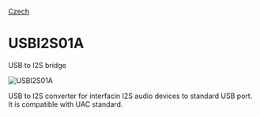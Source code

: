 
[Czech](./README.cs.md)
<!--- module --->
# USBI2S01A
<!--- Emodule --->

<!--- subtitle --->USB to I2S bridge<!--- Esubtitle --->

![USBI2S01A](/doc/img/USBI2S01A_bottom_big.jpg)

<!--- description --->USB to I2S converter for interfacin I2S audio devices to standard USB port. It is compatible with UAC standard.<!--- Edescription --->
            
